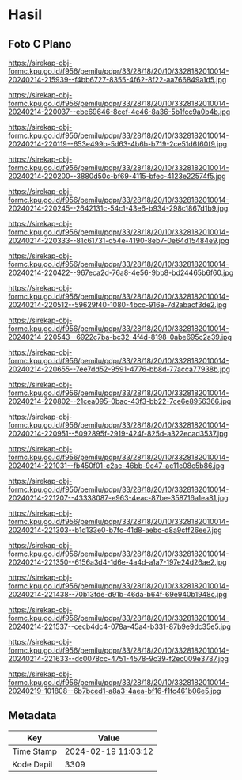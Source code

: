 # Hasil

## Foto C Plano

https://sirekap-obj-formc.kpu.go.id/f956/pemilu/pdpr/33/28/18/20/10/3328182010014-20240214-215939--f4bb6727-8355-4f62-8f22-aa766849a1d5.jpg

https://sirekap-obj-formc.kpu.go.id/f956/pemilu/pdpr/33/28/18/20/10/3328182010014-20240214-220037--ebe69646-8cef-4e46-8a36-5b1fcc9a0b4b.jpg

https://sirekap-obj-formc.kpu.go.id/f956/pemilu/pdpr/33/28/18/20/10/3328182010014-20240214-220119--653e499b-5d63-4b6b-b719-2ce51d6f60f9.jpg

https://sirekap-obj-formc.kpu.go.id/f956/pemilu/pdpr/33/28/18/20/10/3328182010014-20240214-220200--3880d50c-bf69-4115-bfec-4123e22574f5.jpg

https://sirekap-obj-formc.kpu.go.id/f956/pemilu/pdpr/33/28/18/20/10/3328182010014-20240214-220245--2642131c-54c1-43e6-b934-298c1867d1b9.jpg

https://sirekap-obj-formc.kpu.go.id/f956/pemilu/pdpr/33/28/18/20/10/3328182010014-20240214-220333--81c61731-d54e-4190-8eb7-0e64d15484e9.jpg

https://sirekap-obj-formc.kpu.go.id/f956/pemilu/pdpr/33/28/18/20/10/3328182010014-20240214-220422--967eca2d-76a8-4e56-9bb8-bd24465b6f60.jpg

https://sirekap-obj-formc.kpu.go.id/f956/pemilu/pdpr/33/28/18/20/10/3328182010014-20240214-220512--59629f40-1080-4bcc-916e-7d2abacf3de2.jpg

https://sirekap-obj-formc.kpu.go.id/f956/pemilu/pdpr/33/28/18/20/10/3328182010014-20240214-220543--6922c7ba-bc32-4f4d-8198-0abe695c2a39.jpg

https://sirekap-obj-formc.kpu.go.id/f956/pemilu/pdpr/33/28/18/20/10/3328182010014-20240214-220655--7ee7dd52-9591-4776-bb8d-77acca77938b.jpg

https://sirekap-obj-formc.kpu.go.id/f956/pemilu/pdpr/33/28/18/20/10/3328182010014-20240214-220802--21cea095-0bac-43f3-bb22-7ce6e8956366.jpg

https://sirekap-obj-formc.kpu.go.id/f956/pemilu/pdpr/33/28/18/20/10/3328182010014-20240214-220951--5092895f-2919-424f-825d-a322ecad3537.jpg

https://sirekap-obj-formc.kpu.go.id/f956/pemilu/pdpr/33/28/18/20/10/3328182010014-20240214-221031--fb450f01-c2ae-46bb-9c47-ac11c08e5b86.jpg

https://sirekap-obj-formc.kpu.go.id/f956/pemilu/pdpr/33/28/18/20/10/3328182010014-20240214-221207--43338087-e963-4eac-87be-358716a1ea81.jpg

https://sirekap-obj-formc.kpu.go.id/f956/pemilu/pdpr/33/28/18/20/10/3328182010014-20240214-221303--b1d133e0-b7fc-41d8-aebc-d8a9cff26ee7.jpg

https://sirekap-obj-formc.kpu.go.id/f956/pemilu/pdpr/33/28/18/20/10/3328182010014-20240214-221350--6156a3d4-1d6e-4a4d-a1a7-197e24d26ae2.jpg

https://sirekap-obj-formc.kpu.go.id/f956/pemilu/pdpr/33/28/18/20/10/3328182010014-20240214-221438--70b13fde-d91b-46da-b64f-69e940b1948c.jpg

https://sirekap-obj-formc.kpu.go.id/f956/pemilu/pdpr/33/28/18/20/10/3328182010014-20240214-221537--cecb4dc4-078a-45a4-b331-87b9e9dc35e5.jpg

https://sirekap-obj-formc.kpu.go.id/f956/pemilu/pdpr/33/28/18/20/10/3328182010014-20240214-221633--dc0078cc-4751-4578-9c39-f2ec009e3787.jpg

https://sirekap-obj-formc.kpu.go.id/f956/pemilu/pdpr/33/28/18/20/10/3328182010014-20240219-101808--6b7bced1-a8a3-4aea-bf16-f1fc461b06e5.jpg


## Metadata

| Key        | Value               |
| ---------- | ------------------- |
| Time Stamp | 2024-02-19 11:03:12 |
| Kode Dapil | 3309                |



